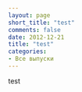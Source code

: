 ```yaml
---
layout: page
short_title: "test"
comments: false
date: 2012-12-21
title: "test"
categories:
- Все выпуски
---
```


<script src="http://code.jquery.com/jquery-1.9.1.min.js"></script>
<script type="text/javascript">
String.prototype.translit = (function(){
    var L = {
'А':'A','а':'a','Б':'B','б':'b','В':'V','в':'v','Г':'G','г':'g',
'Д':'D','д':'d','Е':'E','е':'e','Ё':'Yo','ё':'yo','Ж':'Zh','ж':'zh',
'З':'Z','з':'z','И':'I','и':'i','Й':'Y','й':'y','К':'K','к':'k',
'Л':'L','л':'l','М':'M','м':'m','Н':'N','н':'n','О':'O','о':'o',
'П':'P','п':'p','Р':'R','р':'r','С':'S','с':'s','Т':'T','т':'t',
'У':'U','у':'u','Ф':'F','ф':'f','Х':'Kh','х':'kh','Ц':'Ts','ц':'ts',
'Ч':'Ch','ч':'ch','Ш':'Sh','ш':'sh','Щ':'Sch','щ':'sch','Ъ':'','ъ':'',
'Ы':'Y','ы':'y','Ь':"",'ь':"",'Э':'E','э':'e','Ю':'Yu','ю':'yu',
'Я':'Ya','я':'ya',' ':"-",".":"","?":"","!":"",",":""
        },
        r = '',
        k;
    for (k in L) r += k;
    r = new RegExp('[' + r + ']', 'g');
    k = function(a){
        return a in L ? L[a] : '';
    };
    return function(){
        return this.replace(r, k);
    };
})();

     jQuery.noConflict();
     jQuery(document).ready(function($){

        var res = "";
        
        $( "#os div" ).each(function( index ) {
         
         var txt = "---\n";
         txt += "comments: true\n";
         txt += "layout: post\n";
         txt += "categories: \"Все выпуски\"\n";
         

         var st = $(this).find("a:eq(1)").text().replace(/^\s+|\s+$/g,'');
         txt += "title: \"Бизнес-секреты: " + st + "\"\n";
         txt += "short_title: \"" + st + "\"\n";
         var english_short_title = st.translit();
         txt += "english_short_title: \""+english_short_title+"\"\n";
         
         //txt += "thumbnail: \"http://tinkov.com" + $(this).find("img2").attr("src") + "\"\n";
         txt += "source_link: \"http://tinkov.com" + $(this).find("a:eq(0)").attr("href") + "\"\n";
         
         var d = ($(this).text().split("\n")[3]).substring(4);
         var date = d.substring(6,10)+"-"+d.substring(3,5)+"-"+d.substring(0,2);
         txt += "date: \""+date+"\"\n";
         
         txt += "---";
         
         var filename =  date + "-" + english_short_title + ".markdown";
         
         ts = txt.split("\n");
         for (var i = 0; i < ts.length; i++) {
            //console.log("echo \""+ts[i].replace("\"","\\\"")+"\" >> "+filename);
            //res += "echo \""+ts[i].replace(/\"/gi,"\\\"")+"\" >> "+filename + "\n";
         }
         
         //res += "wget " + "http://tinkov.com" + $(this).find("a:eq(0)").attr("href") + " -O " + english_short_title + ".html\n"
         res += "mv \"" + st + ".m4a\" " + english_short_title + ".m4a\n"
                
         //console.log(txt+"\n");
         
        });
        
        console.log("\n"+res+"\n");
        
        
     });
</script>

test

<div id="os" style="display:none">

<div class="small_block">
	<a href="/bizsekrety/10012"><img2 src="/v/164/164.jpg" alt="" title=""></a>
	<a href="/bizsekrety/10012">Дмитрий Потапенко</a><br>
	23.11.2012
</div>


 <div class="small_block">
	<a href="/bizsekrety/142"><img2 src="/v/162/162.jpg" alt="" title=""></a>
	<a href="/bizsekrety/142">Всеволод Страх </a><br>
	05.11.2012
</div>


 <div class="small_block">
	<a href="/bizsekrety/141"><img2 src="/v/161/161.jpg" alt="" title=""></a>
	<a href="/bizsekrety/141">Борис Йордан </a><br>
	05.10.2012
</div>


 <div class="small_block">
	<a href="/bizsekrety/140"><img2 src="/v/160/160.jpg" alt="" title=""></a>
	<a href="/bizsekrety/140">Анна Знаменская</a><br>
	30.09.2012
</div>


 <div class="small_block">
	<a href="/bizsekrety/10011"><img2 src="/v/159/159.jpg" alt="" title=""></a>
	<a href="/bizsekrety/10011">Бизнес с родственниками</a><br>
	10.05.2012
</div>


 <div class="small_block">
	<a href="/bizsekrety/10010"><img2 src="/v/158/158.jpg" alt="" title=""></a>
	<a href="/bizsekrety/10010">Проблемы бизнеса в Украине</a><br>
	03.05.2012
</div>


 <div class="small_block">
	<a href="/bizsekrety/10009"><img2 src="/v/157/157.jpg" alt="" title=""></a>
	<a href="/bizsekrety/10009">Курсы маркетинга в Беркли</a><br>
	03.05.2012
</div>


 <div class="small_block">
	<a href="/bizsekrety/139"><img2 src="/v/154/154.jpg" alt="" title=""></a>
	<a href="/bizsekrety/139">Оскар Хартманн</a><br>
	03.05.2012
</div>


 <div class="small_block">
	<a href="/bizsekrety/138"><img2 src="/v/153/153.jpg" alt="" title=""></a>
	<a href="/bizsekrety/138">Майкл Калви</a><br>
	12.04.2012
</div>


 <div class="small_block">
	<a href="/bizsekrety/137"><img2 src="/v/152/152.jpg" alt="" title=""></a>
	<a href="/bizsekrety/137">Сергей Мавроди</a><br>
	04.03.2012
</div>


 <div class="small_block">
	<a href="/bizsekrety/136"><img2 src="/v/150/150.jpg" alt="" title=""></a>
	<a href="/bizsekrety/136">Михаил Прохоров</a><br>
	03.02.2012
</div>


 <div class="small_block">
	<a href="/bizsekrety/135"><img2 src="/v/149/149.jpg" alt="" title=""></a>
	<a href="/bizsekrety/135">Артем Аветисян</a><br>
	29.01.2012
</div>


 <div class="small_block">
	<a href="/bizsekrety/134"><img2 src="/v/148/148.jpg" alt="" title=""></a>
	<a href="/bizsekrety/134">Стивен Дженнингс</a><br>
	20.01.2012
</div>


 <div class="small_block">
	<a href="/bizsekrety/10007"><img2 src="/v/147/147.jpg" alt="" title=""></a>
	<a href="/bizsekrety/10007">Можно ли делать бизнес в России честно и без связей?</a><br>
	13.01.2012
</div>


 <div class="small_block">
	<a href="/bizsekrety/133"><img2 src="/v/146/146.jpg" alt="" title=""></a>
	<a href="/bizsekrety/133">Евгений Лашков</a><br>
	12.01.2012
</div>


<div class="small_block">
	<a href="/bizsekrety/132"><img2 src="/v/145/145.jpg" alt="" title=""></a>
	<a href="/bizsekrety/132">Петр Ивершин</a><br>
	10.01.2012
</div>


 <div class="small_block">
	<a href="/bizsekrety/131"><img2 src="/v/144/144.jpg" alt="" title=""></a>
	<a href="/bizsekrety/131">Андрей Скворцов</a><br>
	29.12.2011
</div>


 <div class="small_block">
	<a href="/bizsekrety/10006"><img2 src="/v/143/143.jpg" alt="" title=""></a>
	<a href="/bizsekrety/10006">Стоит ли создавать аналог?</a><br>
	25.12.2011
</div>


 <div class="small_block">
	<a href="/bizsekrety/130"><img2 src="/v/142/142.jpg" alt="" title=""></a>
	<a href="/bizsekrety/130">Николай Заярный</a><br>
	22.12.2011
</div>


 <div class="small_block">
	<a href="/bizsekrety/10005"><img2 src="/v/141/141.jpg" alt="" title=""></a>
	<a href="/bizsekrety/10005">Где взять людей?</a><br>
	18.12.2011
</div>


 <div class="small_block">
	<a href="/bizsekrety/129"><img2 src="/v/140/140.jpg" alt="" title=""></a>
	<a href="/bizsekrety/129">Сергей Петров</a><br>
	11.12.2011
</div>


 <div class="small_block">
	<a href="/bizsekrety/128"><img2 src="/v/139/139.jpg" alt="" title=""></a>
	<a href="/bizsekrety/128">Давид Папаскири</a><br>
	08.12.2011
</div>


 <div class="small_block">
	<a href="/bizsekrety/10004"><img2 src="/v/138/138.jpg" alt="" title=""></a>
	<a href="/bizsekrety/10004">Жирная копия</a><br>
	04.12.2011
</div>


 <div class="small_block">
	<a href="/bizsekrety/127"><img2 src="/v/135/135.jpg" alt="" title=""></a>
	<a href="/bizsekrety/127">Андрей Глинский</a><br>
	01.12.2011
</div>


 <div class="small_block">
	<a href="/bizsekrety/10003"><img2 src="/v/134/134.jpg" alt="" title=""></a>
	<a href="/bizsekrety/10003">В каких валютах лучше хранить сбережения в России?</a><br>
	27.11.2011
</div>


 <div class="small_block">
	<a href="/bizsekrety/126"><img2 src="/v/133/133.jpg" alt="" title=""></a>
	<a href="/bizsekrety/126">Александр Капитонов</a><br>
	24.11.2011
</div>


 <div class="small_block">
	<a href="/bizsekrety/10002"><img2 src="/v/132/132.jpg" alt="" title=""></a>
	<a href="/bizsekrety/10002">Доля в чужом бизнесе</a><br>
	18.11.2011
</div>


 <div class="small_block">
	<a href="/bizsekrety/125"><img2 src="/v/131/131.jpg" alt="" title=""></a>
	<a href="/bizsekrety/125">Сергей Панов</a><br>
	15.11.2011
</div>


 <div class="small_block">
	<a href="/bizsekrety/10001"><img2 src="/v/130/130.jpg" alt="" title=""></a>
	<a href="/bizsekrety/10001">Бизнес, не бросая работу</a><br>
	11.11.2011
</div>


 <div class="small_block">
	<a href="/bizsekrety/124"><img2 src="/v/129/129.jpg" alt="" title=""></a>
	<a href="/bizsekrety/124">Олег Коноваленко</a><br>
	09.11.2011
</div>


<div class="small_block">
	<a href="/bizsekrety/123"><img2 src="/v/128/128.jpg" alt="" title=""></a>
	<a href="/bizsekrety/123">Дмитрий Маликов</a><br>
	03.11.2011
</div>


 <div class="small_block">
	<a href="/bizsekrety/122"><img2 src="/v/127/127.jpg" alt="" title=""></a>
	<a href="/bizsekrety/122">Дмитрий Сергеев</a><br>
	02.11.2011
</div>


 <div class="small_block">
	<a href="/bizsekrety/121"><img2 src="/v/126/126.jpg" alt="" title=""></a>
	<a href="/bizsekrety/121">Алексей Репик</a><br>
	28.10.2011
</div>


 <div class="small_block">
	<a href="/bizsekrety/120"><img2 src="/v/125/125.jpg" alt="" title=""></a>
	<a href="/bizsekrety/120">Вячеслав Трактовенко</a><br>
	27.10.2011
</div>


 <div class="small_block">
	<a href="/bizsekrety/119"><img2 src="/v/124/124.jpg" alt="" title=""></a>
	<a href="/bizsekrety/119">Андрей Даниленко</a><br>
	21.10.2011
</div>


 <div class="small_block">
	<a href="/bizsekrety/118"><img2 src="/v/123/123.jpg" alt="" title=""></a>
	<a href="/bizsekrety/118">Петр Кутис</a><br>
	20.10.2011
</div>


 <div class="small_block">
	<a href="/bizsekrety/117"><img2 src="/v/122/122.jpg" alt="" title=""></a>
	<a href="/bizsekrety/117">Филипп Энгельберт</a><br>
	14.10.2011
</div>


 <div class="small_block">
	<a href="/bizsekrety/116"><img2 src="/v/121/121.jpg" alt="" title=""></a>
	<a href="/bizsekrety/116">Денис Котов</a><br>
	14.10.2011
</div>


 <div class="small_block">
	<a href="/bizsekrety/115"><img2 src="/v/120/120.jpg" alt="" title=""></a>
	<a href="/bizsekrety/115">Ольга Слуцкер</a><br>
	10.10.2011
</div>


 <div class="small_block">
	<a href="/bizsekrety/114"><img2 src="/v/118/118.jpg" alt="" title=""></a>
	<a href="/bizsekrety/114">Василий Мунтян</a><br>
	05.10.2011
</div>


 <div class="small_block">
	<a href="/bizsekrety/113"><img2 src="/v/117/117.jpg" alt="" title=""></a>
	<a href="/bizsekrety/113">Андреас Рай</a><br>
	02.10.2011
</div>


 <div class="small_block">
	<a href="/bizsekrety/112"><img2 src="/v/116/116.jpg" alt="" title=""></a>
	<a href="/bizsekrety/112">Игорь Стоянов</a><br>
	29.09.2011
</div>


 <div class="small_block">
	<a href="/bizsekrety/111"><img2 src="/v/115/115.jpg" alt="" title=""></a>
	<a href="/bizsekrety/111">Максим Ноготков</a><br>
	25.09.2011
</div>


 <div class="small_block">
	<a href="/bizsekrety/110"><img2 src="/v/114/114.jpg" alt="" title=""></a>
	<a href="/bizsekrety/110">Андрей Иванов</a><br>
	22.09.2011
</div>


 <div class="small_block">
	<a href="/bizsekrety/109"><img2 src="/v/113/113.jpg" alt="" title=""></a>
	<a href="/bizsekrety/109">Сергей Полонский 2</a><br>
	18.09.2011
</div>


<div class="small_block">
	<a href="/bizsekrety/108"><img2 src="/v/112/112.jpg" alt="" title=""></a>
	<a href="/bizsekrety/108">Сергей Рыжиков</a><br>
	15.09.2011
</div>


 <div class="small_block">
	<a href="/bizsekrety/107"><img2 src="/v/111/111.jpg" alt="" title=""></a>
	<a href="/bizsekrety/107">Сергей Полонский 1</a><br>
	09.09.2011
</div>


 <div class="small_block">
	<a href="/bizsekrety/106"><img2 src="/v/110/110.jpg" alt="" title=""></a>
	<a href="/bizsekrety/106">Борис Александров</a><br>
	08.09.2011
</div>


 <div class="small_block">
	<a href="/bizsekrety/105"><img2 src="/v/109/109.jpg" alt="" title=""></a>
	<a href="/bizsekrety/105">Наталья Матвеева</a><br>
	01.09.2011
</div>


 <div class="small_block">
	<a href="/bizsekrety/104"><img2 src="/v/108/108.jpg" alt="" title=""></a>
	<a href="/bizsekrety/104">Алексей Комиссаров</a><br>
	22.08.2011
</div>


 <div class="small_block">
	<a href="/bizsekrety/103"><img2 src="/v/107/107.jpg" alt="" title=""></a>
	<a href="/bizsekrety/103">Султанна Французова</a><br>
	18.08.2011
</div>


 <div class="small_block">
	<a href="/bizsekrety/102"><img2 src="/v/104/104.jpg" alt="" title=""></a>
	<a href="/bizsekrety/102">Ромил Чумаков</a><br>
	11.08.2011
</div>


 <div class="small_block">
	<a href="/bizsekrety/101"><img2 src="/v/106/106.jpg" alt="" title=""></a>
	<a href="/bizsekrety/101">Максим Иванов</a><br>
	02.08.2011
</div>


 <div class="small_block">
	<a href="/bizsekrety/100"><img2 src="/v/105/105.jpg" alt="" title=""></a>
	<a href="/bizsekrety/100">Вадим Финкельштейн</a><br>
	29.07.2011
</div>


 <div class="small_block">
	<a href="/bizsekrety/99"><img2 src="/v/103/103.jpg" alt="" title=""></a>
	<a href="/bizsekrety/99">Арам Мнацаканов</a><br>
	22.07.2011
</div>


 <div class="small_block">
	<a href="/bizsekrety/98"><img2 src="/v/102/102.jpg" alt="" title=""></a>
	<a href="/bizsekrety/98">Юлия Евдокимова</a><br>
	20.07.2011
</div>


 <div class="small_block">
	<a href="/bizsekrety/97"><img2 src="/v/101/101.jpg" alt="" title=""></a>
	<a href="/bizsekrety/97">Игорь Лейтис</a><br>
	14.07.2011
</div>


 <div class="small_block">
	<a href="/bizsekrety/96"><img2 src="/v/100/100.jpg" alt="" title=""></a>
	<a href="/bizsekrety/96">Дмитрий Грибов</a><br>
	14.07.2011
</div>


 <div class="small_block">
	<a href="/bizsekrety/95"><img2 src="/v/99/99.jpg" alt="" title=""></a>
	<a href="/bizsekrety/95">Алексей Панферов</a><br>
	08.07.2011
</div>


 <div class="small_block">
	<a href="/bizsekrety/94"><img2 src="/v/98/98.jpg" alt="" title=""></a>
	<a href="/bizsekrety/94">Владимир Бобрин</a><br>
	06.07.2011
</div>


<div class="small_block">
	<a href="/bizsekrety/93"><img2 src="/v/97/97.jpg" alt="" title=""></a>
	<a href="/bizsekrety/93">Вадим Лапин</a><br>
	01.07.2011
</div>


 <div class="small_block">
	<a href="/bizsekrety/92"><img2 src="/v/96/96.jpg" alt="" title=""></a>
	<a href="/bizsekrety/92">Александр Крынский</a><br>
	29.06.2011
</div>


 <div class="small_block">
	<a href="/bizsekrety/91"><img2 src="/v/95/95.jpg" alt="" title=""></a>
	<a href="/bizsekrety/91">Алла Вербер</a><br>
	23.06.2011
</div>


 <div class="small_block">
	<a href="/bizsekrety/90"><img2 src="/v/94/94.jpg" alt="" title=""></a>
	<a href="/bizsekrety/90">Михаил Орлов</a><br>
	23.06.2011
</div>


 <div class="small_block">
	<a href="/bizsekrety/89"><img2 src="/v/93/93.jpg" alt="" title=""></a>
	<a href="/bizsekrety/89">Сергей Матвиенко</a><br>
	19.06.2011
</div>


 <div class="small_block">
	<a href="/bizsekrety/88"><img2 src="/v/92/92.jpg" alt="" title=""></a>
	<a href="/bizsekrety/88">Николай Полуэктов</a><br>
	16.06.2011
</div>


 <div class="small_block">
	<a href="/bizsekrety/87"><img2 src="/v/91/91.jpg" alt="" title=""></a>
	<a href="/bizsekrety/87">Арас Агаларов</a><br>
	14.06.2011
</div>


 <div class="small_block">
	<a href="/bizsekrety/86"><img2 src="/v/90/90.jpg" alt="" title=""></a>
	<a href="/bizsekrety/86">Дмитрий Лебедев</a><br>
	14.06.2011
</div>


 <div class="small_block">
	<a href="/bizsekrety/85"><img2 src="/v/89/89.jpg" alt="" title=""></a>
	<a href="/bizsekrety/85">Николай Фоменко</a><br>
	05.06.2011
</div>


 <div class="small_block">
	<a href="/bizsekrety/84"><img2 src="/v/88/88.jpg" alt="" title=""></a>
	<a href="/bizsekrety/84">Оливер Хьюз</a><br>
	29.05.2011
</div>


 <div class="small_block">
	<a href="/bizsekrety/83"><img2 src="/v/87/87.jpg" alt="" title=""></a>
	<a href="/bizsekrety/83">Леонид Огородников</a><br>
	22.05.2011
</div>


 <div class="small_block">
	<a href="/bizsekrety/82"><img2 src="/v/86/86.jpg" alt="" title=""></a>
	<a href="/bizsekrety/82">Олег Новиков</a><br>
	15.05.2011
</div>


 <div class="small_block">
	<a href="/bizsekrety/81"><img2 src="/v/85/85.jpg" alt="" title=""></a>
	<a href="/bizsekrety/81">Федор Овчинников</a><br>
	08.05.2011
</div>


 <div class="small_block">
	<a href="/bizsekrety/80"><img2 src="/v/78/78.jpg" alt="" title=""></a>
	<a href="/bizsekrety/80">Максим Каширин</a><br>
	30.04.2011
</div>


 <div class="small_block">
	<a href="/bizsekrety/79"><img2 src="/v/79/79.jpg" alt="" title=""></a>
	<a href="/bizsekrety/79">Евгений Каценельсон</a><br>
	23.04.2011
</div>


<div class="small_block">
	<a href="/bizsekrety/78"><img2 src="/v/80/80.jpg" alt="" title=""></a>
	<a href="/bizsekrety/78">Олег Бойко</a><br>
	15.04.2011
</div>


 <div class="small_block">
	<a href="/bizsekrety/77"><img2 src="/v/75/75.jpg" alt="" title=""></a>
	<a href="/bizsekrety/77">Ги Лалиберте</a><br>
	09.04.2011
</div>


 <div class="small_block">
	<a href="/bizsekrety/76"><img2 src="/v/76/76.jpg" alt="" title=""></a>
	<a href="/bizsekrety/76">Леонид Шутов</a><br>
	01.04.2011
</div>


 <div class="small_block">
	<a href="/bizsekrety/75"><img2 src="/v/81/81.jpg" alt="" title=""></a>
	<a href="/bizsekrety/75">Кирилл Андросов</a><br>
	18.03.2011
</div>


 <div class="small_block">
	<a href="/bizsekrety/74"><img2 src="/v/77/77.jpg" alt="" title=""></a>
	<a href="/bizsekrety/74">Евгений Чичваркин</a><br>
	17.03.2011
</div>


 <div class="small_block">
	<a href="/bizsekrety/73"><img2 src="/v/73/73.jpg" alt="" title=""></a>
	<a href="/bizsekrety/73">Ричард Брэнсон</a><br>
	11.03.2011
</div>


 <div class="small_block">
	<a href="/bizsekrety/72"><img2 src="/v/82/82.jpg" alt="" title=""></a>
	<a href="/bizsekrety/72">Ника Белоцерковская</a><br>
	05.03.2011
</div>


 <div class="small_block">
	<a href="/bizsekrety/71"><img2 src="/v/83/83.jpg" alt="" title=""></a>
	<a href="/bizsekrety/71">Елена Батурина</a><br>
	26.02.2011
</div>


 <div class="small_block">
	<a href="/bizsekrety/70"><img2 src="/v/84/84.jpg" alt="" title=""></a>
	<a href="/bizsekrety/70">Артемий Лебедев</a><br>
	19.02.2011
</div>


 <div class="small_block">
	<a href="/bizsekrety/69"><img2 src="/v/3/3.jpg" alt="" title=""></a>
	<a href="/bizsekrety/69">Антон Алексеев</a><br>
	14.02.2011
</div>


 <div class="small_block">
	<a href="/bizsekrety/68"><img2 src="/v/2/2.jpg" alt="" title=""></a>
	<a href="/bizsekrety/68">Евгений Бессчастнов</a><br>
	07.02.2011
</div>


 <div class="small_block">
	<a href="/bizsekrety/67"><img2 src="/v/1/1.jpg" alt="" title=""></a>
	<a href="/bizsekrety/67">Альберт Попков</a><br>
	31.01.2011
</div>


 <div class="small_block">
	<a href="/bizsekrety/66"><img2 src="/v/5/5.jpg" alt="" title=""></a>
	<a href="/bizsekrety/66">Лариса Невидайло</a><br>
	24.01.2011
</div>


 <div class="small_block">
	<a href="/bizsekrety/65"><img2 src="/v/6/6.jpg" alt="" title=""></a>
	<a href="/bizsekrety/65">Руслан Фазлыев</a><br>
	17.01.2011
</div>


 <div class="small_block">
	<a href="/bizsekrety/64"><img2 src="/v/7/7.jpg" alt="" title=""></a>
	<a href="/bizsekrety/64">Аркадий Дворкович</a><br>
	10.01.2011
</div>


<div class="small_block">
	<a href="/bizsekrety/63"><img2 src="/v/8/8.jpg" alt="" title=""></a>
	<a href="/bizsekrety/63">Михаил Куснирович</a><br>
	27.12.2010
</div>


 <div class="small_block">
	<a href="/bizsekrety/62"><img2 src="/v/9/9.jpg" alt="" title=""></a>
	<a href="/bizsekrety/62">Александр Невский</a><br>
	20.12.2010
</div>


 <div class="small_block">
	<a href="/bizsekrety/61"><img2 src="/v/10/10.jpg" alt="" title=""></a>
	<a href="/bizsekrety/61">Ростислав Ордовский</a><br>
	12.12.2010
</div>


 <div class="small_block">
	<a href="/bizsekrety/60"><img2 src="/v/11/11.jpg" alt="" title=""></a>
	<a href="/bizsekrety/60">Кирилл Гусев</a><br>
	05.12.2010
</div>


 <div class="small_block">
	<a href="/bizsekrety/59"><img2 src="/v/12/12.jpg" alt="" title=""></a>
	<a href="/bizsekrety/59">Сергей Хотимский</a><br>
	29.11.2010
</div>


 <div class="small_block">
	<a href="/bizsekrety/58"><img2 src="/v/13/13.jpg" alt="" title=""></a>
	<a href="/bizsekrety/58">Петр Малюков</a><br>
	22.11.2010
</div>


 <div class="small_block">
	<a href="/bizsekrety/57"><img2 src="/v/14/14.jpg" alt="" title=""></a>
	<a href="/bizsekrety/57">Артём Агабеков</a><br>
	15.11.2010
</div>


 <div class="small_block">
	<a href="/bizsekrety/56"><img2 src="/v/15/15.jpg" alt="" title=""></a>
	<a href="/bizsekrety/56">Александр Кравцов</a><br>
	08.11.2010
</div>


 <div class="small_block">
	<a href="/bizsekrety/55"><img2 src="/v/16/16.jpg" alt="" title=""></a>
	<a href="/bizsekrety/55">Борис Ким</a><br>
	01.11.2010
</div>


 <div class="small_block">
	<a href="/bizsekrety/54"><img2 src="/v/17/17.jpg" alt="" title=""></a>
	<a href="/bizsekrety/54">Глеб Фетисов</a><br>
	25.10.2010
</div>


 <div class="small_block">
	<a href="/bizsekrety/53"><img2 src="/v/18/18.jpg" alt="" title=""></a>
	<a href="/bizsekrety/53">Максим Кочанов</a><br>
	18.10.2010
</div>


 <div class="small_block">
	<a href="/bizsekrety/52"><img2 src="/v/19/19.jpg" alt="" title=""></a>
	<a href="/bizsekrety/52">Михаил Рогальский</a><br>
	11.10.2010
</div>


 <div class="small_block">
	<a href="/bizsekrety/51"><img2 src="/v/20/20.jpg" alt="" title=""></a>
	<a href="/bizsekrety/51">Вадим Беляев</a><br>
	04.10.2010
</div>


 <div class="small_block">
	<a href="/bizsekrety/50"><img2 src="/v/21/21.jpg" alt="" title=""></a>
	<a href="/bizsekrety/50">Евгений Демин</a><br>
	27.09.2010
</div>


 <div class="small_block">
	<a href="/bizsekrety/49"><img2 src="/v/22/22.jpg" alt="" title=""></a>
	<a href="/bizsekrety/49">Сергей Белоусов</a><br>
	20.09.2010
</div>


<div class="small_block">
	<a href="/bizsekrety/48"><img2 src="/v/23/23.jpg" alt="" title=""></a>
	<a href="/bizsekrety/48">Никита Белых</a><br>
	13.09.2010
</div>


 <div class="small_block">
	<a href="/bizsekrety/47"><img2 src="/v/24/24.jpg" alt="" title=""></a>
	<a href="/bizsekrety/47">Ксения Рясова</a><br>
	06.09.2010
</div>


 <div class="small_block">
	<a href="/bizsekrety/46"><img2 src="/v/25/25.jpg" alt="" title=""></a>
	<a href="/bizsekrety/46">Сергей Лялин</a><br>
	09.08.2010
</div>


 <div class="small_block">
	<a href="/bizsekrety/45"><img2 src="/v/26/26.jpg" alt="" title=""></a>
	<a href="/bizsekrety/45">Борис Титов</a><br>
	02.08.2010
</div>


 <div class="small_block">
	<a href="/bizsekrety/44"><img2 src="/v/27/27.jpg" alt="" title=""></a>
	<a href="/bizsekrety/44">Михаил Иванов</a><br>
	26.07.2010
</div>


 <div class="small_block">
	<a href="/bizsekrety/43"><img2 src="/v/28/28.jpg" alt="" title=""></a>
	<a href="/bizsekrety/43">Лев Хасис</a><br>
	19.07.2010
</div>


 <div class="small_block">
	<a href="/bizsekrety/42"><img2 src="/v/29/29.jpg" alt="" title=""></a>
	<a href="/bizsekrety/42">Артемий Троицкий</a><br>
	12.07.2010
</div>


 <div class="small_block">
	<a href="/bizsekrety/41"><img2 src="/v/30/30.jpg" alt="" title=""></a>
	<a href="/bizsekrety/41">Наталья Касперская</a><br>
	05.07.2010
</div>


 <div class="small_block">
	<a href="/bizsekrety/40"><img2 src="/v/31/31.jpg" alt="" title=""></a>
	<a href="/bizsekrety/40">Анна Сахара</a><br>
	28.06.2010
</div>


 <div class="small_block">
	<a href="/bizsekrety/39"><img2 src="/v/32/32.jpg" alt="" title=""></a>
	<a href="/bizsekrety/39">Аркадий Новиков</a><br>
	21.06.2010
</div>


 <div class="small_block">
	<a href="/bizsekrety/38"><img2 src="/v/33/33.jpg" alt="" title=""></a>
	<a href="/bizsekrety/38">Олег Чиркунов</a><br>
	13.06.2010
</div>


 <div class="small_block">
	<a href="/bizsekrety/37"><img2 src="/v/34/34.jpg" alt="" title=""></a>
	<a href="/bizsekrety/37">Евгений Финкельштейн</a><br>
	06.06.2010
</div>


 <div class="small_block">
	<a href="/bizsekrety/36"><img2 src="/v/35/35.jpg" alt="" title=""></a>
	<a href="/bizsekrety/36">Александр Евдокимов</a><br>
	30.05.2010
</div>


 <div class="small_block">
	<a href="/bizsekrety/35"><img2 src="/v/36/36.jpg" alt="" title=""></a>
	<a href="/bizsekrety/35">Игорь Ашманов</a><br>
	24.05.2010
</div>


 <div class="small_block">
	<a href="/bizsekrety/34"><img2 src="/v/37/37.jpg" alt="" title=""></a>
	<a href="/bizsekrety/34">Владимир Довгань</a><br>
	17.05.2010
</div>


<div class="small_block">
	<a href="/bizsekrety/33"><img2 src="/v/38/38.jpg" alt="" title=""></a>
	<a href="/bizsekrety/33">Олег Анисимов</a><br>
	10.05.2010
</div>


 <div class="small_block">
	<a href="/bizsekrety/32"><img2 src="/v/39/39.jpg" alt="" title=""></a>
	<a href="/bizsekrety/32">Тони Хейес</a><br>
	03.05.2010
</div>


 <div class="small_block">
	<a href="/bizsekrety/31"><img2 src="/v/40/40.jpg" alt="" title=""></a>
	<a href="/bizsekrety/31">Давид Ян</a><br>
	26.04.2010
</div>


 <div class="small_block">
	<a href="/bizsekrety/30"><img2 src="/v/41/41.jpg" alt="" title=""></a>
	<a href="/bizsekrety/30">Александр Мечетин</a><br>
	19.04.2010
</div>


 <div class="small_block">
	<a href="/bizsekrety/29"><img2 src="/v/42/42.jpg" alt="" title=""></a>
	<a href="/bizsekrety/29">Евгений Касперский</a><br>
	12.04.2010
</div>


 <div class="small_block">
	<a href="/bizsekrety/28"><img2 src="/v/43/43.jpg" alt="" title=""></a>
	<a href="/bizsekrety/28">Филипп Ильин-Адаев</a><br>
	05.04.2010
</div>


 <div class="small_block">
	<a href="/bizsekrety/27"><img2 src="/v/44/44.jpg" alt="" title=""></a>
	<a href="/bizsekrety/27">Сергей Выходцев</a><br>
	29.03.2010
</div>


 <div class="small_block">
	<a href="/bizsekrety/26"><img2 src="/v/45/45.jpg" alt="" title=""></a>
	<a href="/bizsekrety/26">Рубен Варданян</a><br>
	24.03.2010
</div>


 <div class="small_block">
	<a href="/bizsekrety/25"><img2 src="/v/46/46.jpg" alt="" title=""></a>
	<a href="/bizsekrety/25">Ренат Хамидулин</a><br>
	22.03.2010
</div>


 <div class="small_block">
	<a href="/bizsekrety/24"><img2 src="/v/47/47.jpg" alt="" title=""></a>
	<a href="/bizsekrety/24">Олег Леонов</a><br>
	15.03.2010
</div>


 <div class="small_block">
	<a href="/bizsekrety/23"><img2 src="/v/48/48.jpg" alt="" title=""></a>
	<a href="/bizsekrety/23">Эдуард Тиктинский</a><br>
	08.03.2010
</div>


 <div class="small_block">
	<a href="/bizsekrety/22"><img2 src="/v/49/49.jpg" alt="" title=""></a>
	<a href="/bizsekrety/22">Филипп Грибанов</a><br>
	05.03.2010
</div>


 <div class="small_block">
	<a href="/bizsekrety/21"><img2 src="/v/50/50.jpg" alt="" title=""></a>
	<a href="/bizsekrety/21">Галицкий Сергей</a><br>
	22.02.2010
</div>


 <div class="small_block">
	<a href="/bizsekrety/20"><img2 src="/v/51/51.jpg" alt="" title=""></a>
	<a href="/bizsekrety/20">Дмитрий Агарунов</a><br>
	15.02.2010
</div>


 <div class="small_block">
	<a href="/bizsekrety/19"><img2 src="/v/52/52.jpg" alt="" title=""></a>
	<a href="/bizsekrety/19">Рубен Варданян</a><br>
	08.02.2010
</div>


<div class="small_block">
	<a href="/bizsekrety/18"><img2 src="/v/53/53.jpg" alt="" title=""></a>
	<a href="/bizsekrety/18">Глеб Давидюк</a><br>
	01.02.2010
</div>


 <div class="small_block">
	<a href="/bizsekrety/17"><img2 src="/v/54/54.jpg" alt="" title=""></a>
	<a href="/bizsekrety/17">Тимати</a><br>
	25.01.2010
</div>


 <div class="small_block">
	<a href="/bizsekrety/16"><img2 src="/v/55/55.jpg" alt="" title=""></a>
	<a href="/bizsekrety/16">Давид Якобашвили</a><br>
	18.01.2010
</div>


 <div class="small_block">
	<a href="/bizsekrety/15"><img2 src="/v/56/56.jpg" alt="" title=""></a>
	<a href="/bizsekrety/15">Андрей Коркунов</a><br>
	11.01.2010
</div>


 <div class="small_block">
	<a href="/bizsekrety/14"><img2 src="/v/57/57.jpg" alt="" title=""></a>
	<a href="/bizsekrety/14">Егор Уваров</a><br>
	28.12.2009
</div>


 <div class="small_block">
	<a href="/bizsekrety/13"><img2 src="/v/58/58.jpg" alt="" title=""></a>
	<a href="/bizsekrety/13">Олег Тиньков</a><br>
	25.12.2009
</div>


 <div class="small_block">
	<a href="/bizsekrety/12"><img2 src="/v/59/59.jpg" alt="" title=""></a>
	<a href="/bizsekrety/12">Ирина Разумова</a><br>
	21.12.2009
</div>


 <div class="small_block">
	<a href="/bizsekrety/11"><img2 src="/v/60/60.jpg" alt="" title=""></a>
	<a href="/bizsekrety/11">Виктор Ремша</a><br>
	14.12.2009
</div>


 <div class="small_block">
	<a href="/bizsekrety/10"><img2 src="/v/61/61.jpg" alt="" title=""></a>
	<a href="/bizsekrety/10">Сергей Недорослев</a><br>
	07.12.2009
</div>


 <div class="small_block">
	<a href="/bizsekrety/9"><img2 src="/v/70/70.jpg" alt="" title=""></a>
	<a href="/bizsekrety/9">Олег Жеребцов</a><br>
	30.11.2009
</div>


 <div class="small_block">
	<a href="/bizsekrety/8"><img2 src="/v/62/62.jpg" alt="" title=""></a>
	<a href="/bizsekrety/8">Сергей Черников</a><br>
	23.11.2009
</div>


 <div class="small_block">
	<a href="/bizsekrety/7"><img2 src="/v/63/63.jpg" alt="" title=""></a>
	<a href="/bizsekrety/7">Александр Егоров</a><br>
	16.11.2009
</div>


 <div class="small_block">
	<a href="/bizsekrety/6"><img2 src="/v/64/64.jpg" alt="" title=""></a>
	<a href="/bizsekrety/6">Борис Белоцерковский</a><br>
	09.11.2009
</div>


 <div class="small_block">
	<a href="/bizsekrety/5"><img2 src="/v/65/65.jpg" alt="" title=""></a>
	<a href="/bizsekrety/5">Сергей Минаев</a><br>
	02.11.2009
</div>


 <div class="small_block">
	<a href="/bizsekrety/4"><img2 src="/v/66/66.jpg" alt="" title=""></a>
	<a href="/bizsekrety/4">Надежда Копытина</a><br>
	26.10.2009
</div>


<div class="small_block">
	<a href="/bizsekrety/3"><img2 src="/v/67/67.jpg" alt="" title=""></a>
	<a href="/bizsekrety/3">Игорь Пономарев</a><br>
	19.10.2009
</div>


 <div class="small_block">
	<a href="/bizsekrety/2"><img2 src="/v/68/68.jpg" alt="" title=""></a>
	<a href="/bizsekrety/2">Михаил Слипенчук</a><br>
	12.10.2009
</div>


 <div class="small_block">
	<a href="/bizsekrety/1"><img2 src="/v/69/69.jpg" alt="" title=""></a>
	<a href="/bizsekrety/1">Ксения Собчак</a><br>
	07.10.2009
</div>
</div>

